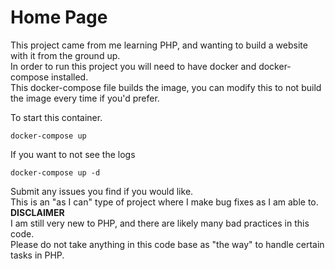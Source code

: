 # Home Page
This project came from me learning PHP, and wanting to build a website with it from the ground up. <br>
In order to run this project you will need to have docker and docker-compose installed. <br>
This docker-compose file builds the image, you can modify this to not build the image every time if you'd prefer. <br>

To start this container.
```angular2html
docker-compose up
```
If you want to not see the logs
```angular2html
docker-compose up -d
```
Submit any issues you find if you would like. <br>
This is an "as I can" type of project where I make bug fixes as I am able to. <br>
**DISCLAIMER** <br>
I am still very new to PHP, and there are likely many bad practices in this code. <br>
Please do not take anything in this code base as "the way" to handle certain tasks in PHP.